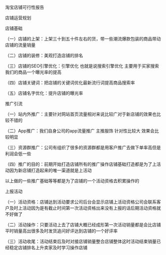 淘宝店铺可行性报告

店铺运营规划

店铺基础

（一）店铺的上架：上架三十到五十件左右的货，带一些潮流爆款包装的商品带动店铺的流量销量

（二）店铺的装修：美观打造店铺的排名

（三）店铺的SEO引擎优化：引擎优化 也就是说搜索引擎优化 主要用于买家搜索我们的商品一个曝光率的提高

（四）店铺关键词：把店铺的关键词优化最新流行词提高商品搜索率

（五）店铺名字优化：提升店铺的曝光率

推广引流

（一）站内外推广：主要针对网站首页流量相对来说比较广对于新店铺的效果也比较不错的

（二）App推广：我们自身公司的app流量推广 主推服饰 针对性比较大 效果会比较明显

（三）资源群推广：公司有组织了很多的资源群都是用客户推广去做下单率高但是利润会低一些

（四）推广的目的：前期开始打造店铺所有的推广操作店铺基础打造都是为了上活动因为新店铺打造起来的唯一渠道就是上活动

以上做的一些推广基础等等都是为了店铺的一个活动资格去积累操作的

上报活动

（一）活动资格：店铺达到活动要求公司后台会显示店铺上活动资格公司会联系客户及时上活动因为是有截止时间第一次活动资格出来没有上报的话后期活动资格就不好做了

（二）活动操作：只要活动上去了店铺大概已经成形第一次活动销量都是会比店铺平时销量高出很多及时发货追问好评达到店铺的一个好评率

（三）活动收尾：活动结束后及时对接店铺销量整合店铺整体这时活动结束销量已经稳定店铺排名上升卖家及时学习操作店铺

